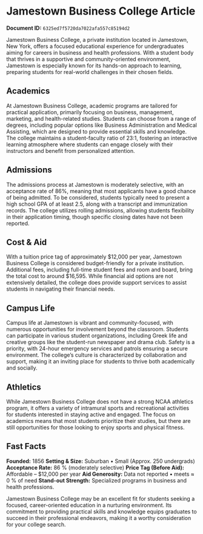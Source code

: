 # Jamestown Business College Article

**Document ID:** `6325ed7f5720da7022afa557c85194d2`

Jamestown Business College, a private institution located in Jamestown, New York, offers a focused educational experience for undergraduates aiming for careers in business and health professions. With a student body that thrives in a supportive and community-oriented environment, Jamestown is especially known for its hands-on approach to learning, preparing students for real-world challenges in their chosen fields.

## Academics
At Jamestown Business College, academic programs are tailored for practical application, primarily focusing on business, management, marketing, and health-related studies. Students can choose from a range of degrees, including popular options like Business Administration and Medical Assisting, which are designed to provide essential skills and knowledge. The college maintains a student-faculty ratio of 23:1, fostering an interactive learning atmosphere where students can engage closely with their instructors and benefit from personalized attention.

## Admissions
The admissions process at Jamestown is moderately selective, with an acceptance rate of 86%, meaning that most applicants have a good chance of being admitted. To be considered, students typically need to present a high school GPA of at least 2.5, along with a transcript and immunization records. The college utilizes rolling admissions, allowing students flexibility in their application timing, though specific closing dates have not been reported.

## Cost & Aid
With a tuition price tag of approximately $12,000 per year, Jamestown Business College is considered budget-friendly for a private institution. Additional fees, including full-time student fees and room and board, bring the total cost to around $16,595. While financial aid options are not extensively detailed, the college does provide support services to assist students in navigating their financial needs.

## Campus Life
Campus life at Jamestown is vibrant and community-focused, with numerous opportunities for involvement beyond the classroom. Students can participate in various student organizations, including Greek life and creative groups like the student-run newspaper and drama club. Safety is a priority, with 24-hour emergency services and patrols ensuring a secure environment. The college’s culture is characterized by collaboration and support, making it an inviting place for students to thrive both academically and socially.

## Athletics
While Jamestown Business College does not have a strong NCAA athletics program, it offers a variety of intramural sports and recreational activities for students interested in staying active and engaged. The focus on academics means that most students prioritize their studies, but there are still opportunities for those looking to enjoy sports and physical fitness.

## Fast Facts
**Founded:** 1856
**Setting & Size:** Suburban • Small (Approx. 250 undergrads)
**Acceptance Rate:** 86 % (moderately selective)
**Price Tag (Before Aid):** Affordable – $12,000 per year
**Aid Generosity:** Data not reported • meets ≈ 0 % of need
**Stand-out Strength:** Specialized programs in business and health professions.

Jamestown Business College may be an excellent fit for students seeking a focused, career-oriented education in a nurturing environment. Its commitment to providing practical skills and knowledge equips graduates to succeed in their professional endeavors, making it a worthy consideration for your college search.
